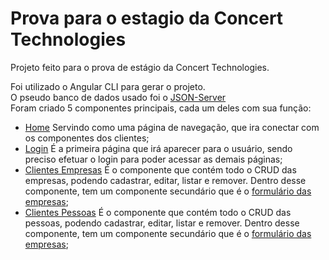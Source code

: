 # Prova para o estagio da Concert Technologies
 Projeto feito para o prova de estágio da Concert Technologies.  

Foi utilizado o Angular CLI para gerar o projeto.  
O pseudo banco de dados usado foi o [JSON-Server](https://github.com/ArthurTerozendi/prova-estagio-frontend-Concert-Technologies/blob/main/concert-technologies/db.json)  
Foram criado 5 componentes principais, cada um deles com sua função:  
* [Home](https://github.com/ArthurTerozendi/prova-estagio-frontend-Concert-Technologies/tree/main/concert-technologies/src/app/home) Servindo como uma página de navegação, que ira conectar com os componentes dos clientes;  
* [Login](https://github.com/ArthurTerozendi/prova-estagio-frontend-Concert-Technologies/tree/main/concert-technologies/src/app/login) É a primeira página que irá aparecer para o usuário, sendo preciso efetuar o login para poder acessar as demais páginas;  
* [Clientes Empresas](https://github.com/ArthurTerozendi/prova-estagio-frontend-Concert-Technologies/tree/main/concert-technologies/src/app/clientes/clientes-empresas) É o componente que contém todo o CRUD das empresas, podendo cadastrar, editar, listar e remover. Dentro desse componente, tem um componente secundário que é o [formulário das empresas](https://github.com/ArthurTerozendi/prova-estagio-frontend-Concert-Technologies/tree/main/concert-technologies/src/app/clientes/clientes-empresas/clientes-empresas-form);
* [Clientes Pessoas](https://github.com/ArthurTerozendi/prova-estagio-frontend-Concert-Technologies/tree/main/concert-technologies/src/app/clientes/clientes-pessoas) É o componente que contém todo o CRUD das pessoas, podendo cadastrar, editar, listar e remover. Dentro desse componente, tem um componente secundário que é o [formulário das empresas](https://github.com/ArthurTerozendi/prova-estagio-frontend-Concert-Technologies/tree/main/concert-technologies/src/app/clientes/clientes-empresas/clientes-pessoas-form);
